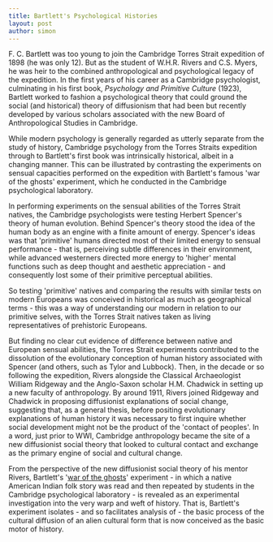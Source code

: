 ```yaml
---
title: Bartlett's Psychological Histories
layout: post
author: simon
---
```


F. C. Bartlett was too young to join the Cambridge Torres Strait expedition of 1898 (he was only 12). But as the student of W.H.R. Rivers and 
C.S. Myers, he was heir to the combined anthropological and psychological legacy of the expedition. In the first years of his career as a 
Cambridge psychologist, culminating in his first book, *Psychology and Primitive Culture* (1923), Bartlett worked to fashion a psychological theory that could ground the social (and historical) theory of diffusionism that had been but recently developed by various scholars associated with the new Board of Anthropological Studies in Cambridge.

While modern psychology is generally regarded as utterly separate from the study of history, Cambridge psychology from the Torres Straits expedition through to Bartlett's first book was intrinsically historical, albeit in a changing manner. This can be illustrated by contrasting the experiments on sensual capacities performed on the expedition with Bartlett's famous 'war of the ghosts' experiment, which he conducted in the Cambridge psychological laboratory.

In performing experiments on the sensual abilities of the Torres Strait natives, the Cambridge psychologists were testing Herbert Spencer's theory of human evolution. Behind Spencer's theory stood the idea of the human body as an engine with a finite amount of energy. Spencer's ideas was that 'primitive' humans directed most of their limited energy to sensual performance - that is, perceiving subtle differences in their environment, while advanced westerners directed more energy to 'higher' mental functions such as deep thought and aesthetic appreciation - and consequently lost some of their primitive perceptual abilities. 

So testing 'primitive' natives and comparing the results with similar tests on modern Europeans was conceived in historical as much as geographical terms - this was a way of understanding our modern in relation to our primitive selves, with the Torres Strait natives taken as living representatives of prehistoric Europeans.

But finding no clear cut evidence of difference between native and European sensual abilities, the Torres Strait experiments contributed to the dissolution of the evolutionary conception of human history associated with Spencer (and others, such as Tylor and Lubbock). Then, in the decade or so following the expedition, Rivers alongside the Classical Archaeologist William Ridgeway and the Anglo-Saxon scholar H.M. Chadwick in setting up a new faculty of anthropology. By around 1911, Rivers joined Ridgeway and Chadwick in proposing diffusionist explanations of social change, suggesting that, as a general thesis, before positing evolutionary explanations of human history it was necessary to first inquire whether social development might not be the product of the 'contact of peoples'. In a word, just prior to WWI, Cambridge anthropology became the site of a new diffusionist social theory that looked to cultural contact and exchange as the primary engine of social and cultural change.

From the perspective of the new diffusionist social theory of his mentor Rivers, Bartlett's '[war of the ghosts](http://uoou.github.io/WarOfTheGhosts/war-of-the-ghosts/)' experiment - in which a native American Indian folk story was read and then repeated by students in the Cambridge psychological laboratory - is revealed as an experimental investigation into the very warp and weft of history. That is, Bartlett's experiment isolates - and so facilitates analysis of - the basic process of the cultural diffusion of an alien cultural form that is now conceived as the basic motor of history.



